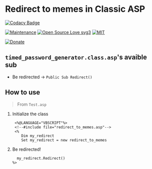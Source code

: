 # Redirect to memes in Classic ASP

[![Codacy Badge](https://app.codacy.com/project/badge/Grade/16b3bca2a9b94ba5b438284ebd7a2af0)](https://app.codacy.com/gh/R0mb0/Redirect_to_memes_classic_asp/dashboard?utm_source=gh&utm_medium=referral&utm_content=&utm_campaign=Badge_grade)

[![Maintenance](https://img.shields.io/badge/Maintained%3F-yes-green.svg)](https://github.com/R0mb0/Redirect_to_memes_classic_asp)
[![Open Source Love svg3](https://badges.frapsoft.com/os/v3/open-source.svg?v=103)](https://github.com/R0mb0/Redirect_to_memes_classic_asp)
[![MIT](https://img.shields.io/badge/License-MIT-blue.svg)](https://opensource.org/license/mit)

[![Donate](https://img.shields.io/badge/PayPal-Donate%20to%20Author-blue.svg)](http://paypal.me/R0mb0)

## `timed_password_generator.class.asp`'s avaible sub

- Be redirected -> `Public Sub Redirect()`

## How to use 

> From `Test.asp`

1. Initialize the class
   ```
    <%@LANGUAGE="VBSCRIPT"%>
    <!--#include file="redirect_to_memes.asp"-->
    <%
       Dim my_redirect
       Set my_redirect = new redirect_to_memes
   ```
2. Be redirected!
   ```
     my_redirect.Redirect()
   %>
   ```
